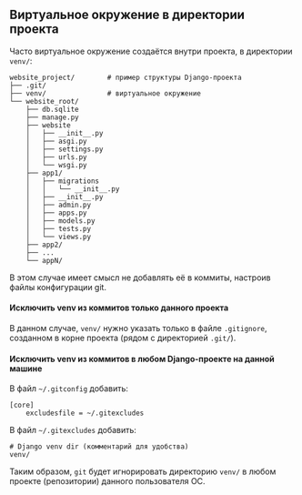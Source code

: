 ## Виртуальное окружение в директории проекта

Часто виртуальное окружение создаётся внутри проекта, в директории `venv/`:
```
website_project/        # пример структуры Django-проекта
├── .git/
├── venv/               # виртуальное окружение
└── website_root/
    ├── db.sqlite
    ├── manage.py
    ├── website
    │   ├── __init__.py
    │   ├── asgi.py
    │   ├── settings.py
    │   ├── urls.py
    │   └── wsgi.py
    ├── app1/
    │   ├── migrations
    │   │   └── __init__.py
    │   ├── __init__.py
    │   ├── admin.py
    │   ├── apps.py
    │   ├── models.py
    │   ├── tests.py
    │   └── views.py
    ├── app2/
    ├── ...
    └── appN/
```

В этом случае имеет смысл не добавлять её в коммиты, настроив файлы конфигурации git.

#### Исключить venv из коммитов только данного проекта

В данном случае, `venv/` нужно указать только в файле `.gitignore`, созданном в корне проекта (рядом с директорией `.git/`).

#### Исключить venv из коммитов в любом Django-проекте на данной машине

В файл `~/.gitconfig` добавить:
```
[core]
    excludesfile = ~/.gitexcludes
```
В файл `~/.gitexcludes` добавить:
```
# Django venv dir (комментарий для удобства)
venv/
```

Таким образом, `git` будет игнорировать директорию `venv/` в любом проекте (репозитории) данного пользователя ОС.


